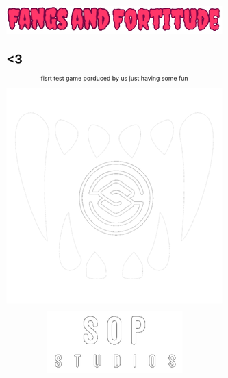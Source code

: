
![alt text](https://github.com/Scout-lander/Fang/blob/main/Assets/Art/BG/Fangs.png?raw=true)

# <3
<p align="center">
fisrt test game porduced by us just having some fun
</p>























![alt text](https://github.com/Scout-lander/Fang/blob/main/Assets/Art/BG/Logs%20things/SOP-Icon-1.png?raw=true)
<p align="center">
  <img src="https://github.com/Scout-lander/Fang/blob/main/Assets/Art/BG/Logs%20things/sop-1.png?raw=true" alt="Straight Outa Palmy"/>
</p>